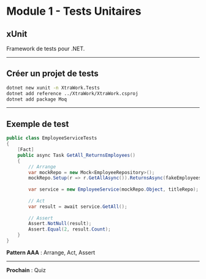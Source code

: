 # Module 1 - Tests Unitaires

## xUnit

Framework de tests pour .NET.

---

## Créer un projet de tests

```bash
dotnet new xunit -n XtraWork.Tests
dotnet add reference ../XtraWork/XtraWork.csproj
dotnet add package Moq
```

---

## Exemple de test

```csharp
public class EmployeeServiceTests
{
    [Fact]
    public async Task GetAll_ReturnsEmployees()
    {
        // Arrange
        var mockRepo = new Mock<EmployeeRepository>();
        mockRepo.Setup(r => r.GetAllAsync()).ReturnsAsync(fakeEmployees);
        
        var service = new EmployeeService(mockRepo.Object, titleRepo);
        
        // Act
        var result = await service.GetAll();
        
        // Assert
        Assert.NotNull(result);
        Assert.Equal(2, result.Count);
    }
}
```

**Pattern AAA** : Arrange, Act, Assert

---

**Prochain** : Quiz

